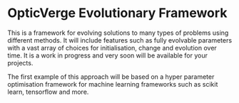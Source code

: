 # OpticVerge Evolutionary Framework

This is a framework for evolving solutions to many types of problems using different methods. It will include features such as fully evolvable parameters with a vast array of choices for initialisation, change and evolution over time. It is a work in progress and very soon will be available for your projects. 

The first example of this approach will be based on a hyper parameter optimisation framework for machine learning frameworks such as scikit learn, tensorflow and more.
